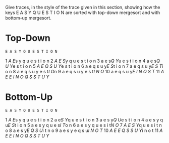 Give traces, in the style of the trace given in this section,
showing how the keys E A S Y Q U E S T I O N are sorted with 
top-down mergesort and with bottom-up mergesort.

# Top-Down
    E A S Y Q U E S T I O N

1  *A E*s y q u e s t i o n
2  *A E S*y q u e s t i o n
3   a e s*Q Y*u e s t i o n
4   a e s*Q U Y*e s t i o n
5  *A E Q S U Y*e s t i o n
6   a e q s u y*E S*t i o n
7   a e q s u y*E S T*i o n
8   a e q s u y e s t*I O*n 
9   a e q s u y e s t*I N O*
10  a e q s u y*E I N O S T*
11 *A E E I N O Q S S T U Y*


# Bottom-Up 
    E A S Y Q U E S T I O N

1  *A E*s y q u e s t i o n
2   a e*S Y*q u e s t i o n
3   a e s y*Q U*e s t i o n
4   a e s y q u*E S*t i o n
5   a e s y q u e s*I T*o n
6   a e s y q u e s i t*N O*
7  *A E S Y*q u e s i t n o
8   a e s y*E Q S U*i t n o
9   a e s y e q s u*I N O T*
10 *A E E Q S S U Y*i n o t 
11 *A E E I N O Q S S T U Y* 
